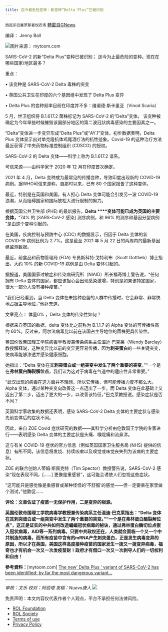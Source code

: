 ```yaml
---
title: 迄今最危险变种：新变种“Delta Plus”已被识别
---
```

`西班牙巴塞罗那喜悦农场` [轉載自GNews](https://gnews.org/zh-hans/1632567/)

编译： Jenny Ball

![](https://assets.gnews.org/wp-content/uploads/2021/11/image-3.png)图片来源： mytoom.com

SARS-CoV-2 的新“Delta Plus”变种已被识别； 迄今为止最危险的变种。现在在哪些国家/地区最多？

重点：

• 该变种是 SARS-CoV-2 Delta 毒株的突变

• 英国公共卫生在印度的六个基因组中发现了 Delta Plus 变异

• Delta Plus 的变种频率目前在印度并不多：维诺德·斯卡里亚（Vinod Scaria）

5 月，世卫组织将 B.1.617.2 菌株标记为 SARS-CoV-2 的“Delta”变体。 该变种被确定为今年早些时候摧毁该国部分地区的第二波冠状病毒感染的主要因素之一。

“Delta”变体进一步变异形成“Delta Plus”或“AY.1”变体。初步数据表明，Delta Plus 变体显示出对单克隆抗体鸡尾酒疗法的抗性迹象。Covid-19 的这种治疗方法最近获得了中央药物标准控制组织 (CDSCO) 的授权。

SARS-CoV-2 的 Delta 变体——科学上称为 B.1.617.2 谱系。

可信来源——由科学家于 2020 年 12 月在印度首次确定。

2021 年 4 月，Delta 变种成为最常见的传播变种，导致印度出现新的 COVID-19 病例。据WHO可信来源称，自那时以来，已有 80 个国家报告了这种变体。

最近，特别是在英国和美国，有人担心 Delta 变体可能会引发另一波 COVID-19 浪潮，从而阻碍国家和国际放松大流行限制的努力。

根据英国公共卫生部 (PHE) 的最新报告，**Delta ****变体可能已成为英国的主要变体，**“74% 的 [SARS-CoV-2 感染] 测序病例，和 96% 的测序和基因分型病例 ”是由这个变种引起的。

在美国，疾病控制与预防中心 (CDC) 的数据显示，归因于 Delta 变体的新 COVID-19 病例比例为 2.7%。这是截至 2021 年 5 月 22 日的两周内的最新基因组监测数据。

最近，前食品和药物管理局 (FDA) 专员斯科特·戈特利布（Scott Gottlieb）博士指出，大约 10% 的新 COVID-19 病例是由 Delta 变体引起的。

据报道，美国国家过敏症和传染病研究所（NIAID）所长福奇博士警告说，“任何拥有 Delta 变体的国家，都应该担心会出现感染激增，特别是如果该特定国家，很大一部分人没有接种疫苗。”

“我们已经看到，当 Delta 变体在未接种疫苗的人群中传播时，它会非常、非常快地占据主导地位，”他补充道。

文章亮点： 体量0% ，Delta 变体的传染性如何？

根据来自英国的数据，delta 变体比之前称为 B.1.1.7 的 Alpha 变体的可传播性高约 60%。反过来，阿尔法病毒比以前在该国占主导地位的菌株更具传染性。

英国伦敦帝国理工学院病毒学教授兼传染病系主任温迪·巴克莱（Wendy Barclay）教授解释说，这种变异比以前的变异更容易传播，因为**刺突蛋白**的一些关键突变，使病毒能够渗透并感染健康细胞。

她指出：“Delta 变体在其**刺突蛋白或一组突变中发生了两个重要的突变**。”“一个是在**弗林蛋白酶裂解位点**，我们认为这对于病毒在气道中的适应性非常重要。”

“武汉出现的病毒在这方面并不理想，所以它传播，但可能传播力度不那么大。 Alpha 变体，通过某种突变向改善这一点迈出了一步，而 Delta 变体在此基础上又迈出了第二步，迈出了更大的一步，以改善该特征，”巴克莱教授说。感染症状是否不同？

英国科学家收集的数据还表明，感染 SARS-CoV-2 Delta 变体的主要症状与感染先前变体后的症状不同。

因此，来自 ZOE Covid 症状研究的数据——其科学分析由伦敦国王学院的专家进行——表明感染 Delta 变体的主要症状是头痛、喉咙痛和流鼻涕。

这与有关 COVID-19 症状的官方信息（例如英国国家卫生服务局 (NHS) 提供的信息）有所不同，该信息将发烧、持续咳嗽以及嗅觉或味觉丧失列为该病的主要症状。

ZOE 的联合创始人蒂姆·斯佩克特（Tim Spector）教授警告说，SARS-CoV-2 感染“现在表现不同，[……] 更像是重感冒”，这可能会诱使人们忽视这些症状。

“这可能只是感觉像是重感冒或某种怪怪的‘不舒服’的感觉——但一定要呆在家里做个测试，”他敦促……

**评论：文章佐证了疫苗一无保护作用，二是变异的根源。**

**英国伦敦帝国理工学院病毒学教授兼传染病系主任温迪·巴克莱指出：“Delta 变体在其刺突蛋白或一组突变中发生了两个重要的突变。”“一个是在弗林蛋白酶裂解位点”，这正是证实的中共如何改造蝙蝠冠状病毒的秘诀，通过弗林蛋白酶切位点嵌入冠状病毒，AID等一系列病毒。只要中共政权还在，人类就会面临一个又一个中共制造的病毒，而所有疫苗中含有的mRNA产生刺突蛋白，正是发生病毒变异的原因，所以才在英国，美国这样高度接种疫苗的国家发生一拨又一拨变异病毒，福奇也才有机会一次又一次发疫苗财！政府才有借口一次又一次剥夺人们的一切权利和自由！**

**參考資料：**[mytoom.com] [The new’ Delta Plus ‘ variant of SARS-CoV-2 has been identified; by far the most dangerous variant…](http://www.mytoom.com/2021/10/31/the-new-delta-plus-variant-of-sars-cov-2-has-been-identified-by-far-the-most-dangerous-variant/)

* * *

*审核：文乐
校对：阿伯塔
发稿：Nuevo唐人*
![](https://assets.gnews.org/wp-content/uploads/2021/11/tempsnip111.png)


 

免责声明：本文内容仅代表作者个人观点，平台不承担任何法律风险。

- [ROL Foundation](https://rolfoundation.org/)
- [ROL Society](https://rolsociety.org/)
- [Terms of use](https://gnews.org/terms-of-use-3/)
- [Privacy Policy](https://gnews.org/privacy-policy/)
